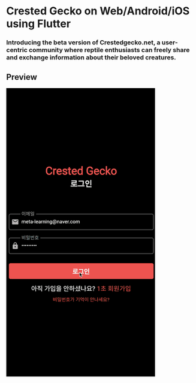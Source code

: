 # Crested Gecko on Web/Android/iOS using Flutter
### Introducing the beta version of Crestedgecko.net, a user-centric community where reptile enthusiasts can freely share and exchange information about their beloved creatures.

## Preview
![GIF](source/crested-gecko.gif)
